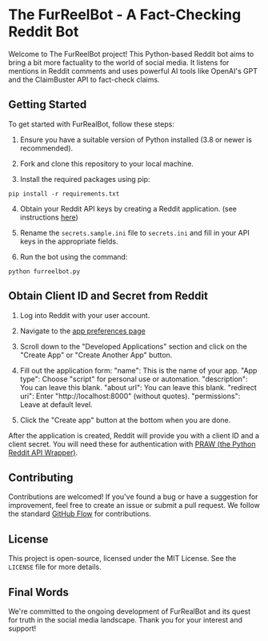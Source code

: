 # The FurReelBot - A Fact-Checking Reddit Bot

Welcome to The FurReelBot project! This Python-based Reddit bot aims to bring a bit more factuality to the world of social media. It listens for mentions in Reddit comments and uses powerful AI tools like OpenAI's GPT and the ClaimBuster API to fact-check claims.

## Getting Started

To get started with FurRealBot, follow these steps:

1. Ensure you have a suitable version of Python installed (3.8 or newer is recommended).

2. Fork and clone this repository to your local machine.

3. Install the required packages using pip:

`pip install -r requirements.txt`

4. Obtain your Reddit API keys by creating a Reddit application. (see instructions [here](#obtain-client-id-and-secret-from-reddit))

5. Rename the `secrets.sample.ini` file to `secrets.ini` and fill in your API keys in the appropriate fields.

6. Run the bot using the command:

`python furreelbot.py`

## Obtain Client ID and Secret from Reddit

1. Log into Reddit with your user account.

2. Navigate to the [app preferences page](https://www.reddit.com/prefs/apps)

3. Scroll down to the "Developed Applications" section and click on the "Create App" or "Create Another App" button.

4. Fill out the application form:
"name": This is the name of your app.
"App type": Choose "script" for personal use or automation.
"description": You can leave this blank.
"about url": You can leave this blank.
"redirect uri": Enter "http://localhost:8000" (without quotes).
"permissions": Leave at default level.

5. Click the "Create app" button at the bottom when you are done.

After the application is created, Reddit will provide you with a client ID and a client secret. You will need these for authentication with [PRAW (the Python Reddit API Wrapper)](https://pypi.org/project/praw/).

## Contributing

Contributions are welcomed! If you've found a bug or have a suggestion for improvement, feel free to create an issue or submit a pull request. We follow the standard [GitHub Flow](https://guides.github.com/introduction/flow/) for contributions.

## License

This project is open-source, licensed under the MIT License. See the `LICENSE` file for more details.

## Final Words

We're committed to the ongoing development of FurRealBot and its quest for truth in the social media landscape. Thank you for your interest and support!
